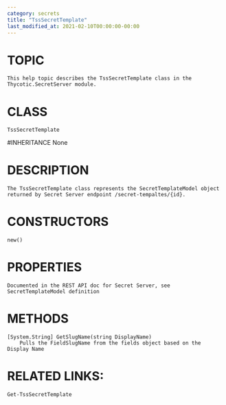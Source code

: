 ```yaml
---
category: secrets
title: "TssSecretTemplate"
last_modified_at: 2021-02-10T00:00:00-00:00
---
```


# TOPIC
    This help topic describes the TssSecretTemplate class in the Thycotic.SecretServer module.

# CLASS
    TssSecretTemplate

#INHERITANCE
    None

# DESCRIPTION
    The TssSecretTemplate class represents the SecretTemplateModel object returned by Secret Server endpoint /secret-tempaltes/{id}.

# CONSTRUCTORS
    new()

# PROPERTIES
    Documented in the REST API doc for Secret Server, see SecretTemplateModel definition

# METHODS

    [System.String] GetSlugName(string DisplayName)
        Pulls the FieldSlugName from the fields object based on the Display Name

# RELATED LINKS:
    Get-TssSecretTemplate